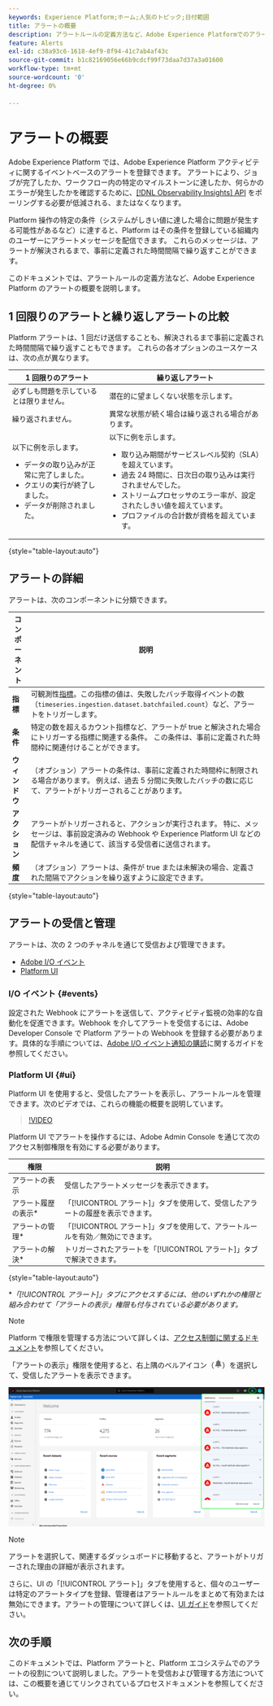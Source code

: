 ```yaml
---
keywords: Experience Platform;ホーム;人気のトピック;日付範囲
title: アラートの概要
description: アラートルールの定義方法など、Adobe Experience Platformでのアラートの概要を説明します。
feature: Alerts
exl-id: c38a93c6-1618-4ef9-8f94-41c7ab4af43c
source-git-commit: b1c82169056e66b9cdcf99f73daa7d37a3a01600
workflow-type: tm+mt
source-wordcount: '0'
ht-degree: 0%

---
```


# アラートの概要

Adobe Experience Platform では、Adobe Experience Platform アクティビティに関するイベントベースのアラートを登録できます。 アラートにより、ジョブが完了したか、ワークフロー内の特定のマイルストーンに達したか、何らかのエラーが発生したかを確認するために、[[!DNL Observability Insights] API](../api/overview.md) をポーリングする必要が低減される、またはなくなります。

Platform 操作の特定の条件（システムがしきい値に達した場合に問題が発生する可能性があるなど）に達すると、Platform はその条件を登録している組織内のユーザーにアラートメッセージを配信できます。 これらのメッセージは、アラートが解決されるまで、事前に定義された時間間隔で繰り返すことができます。

このドキュメントでは、アラートルールの定義方法など、Adobe Experience Platform のアラートの概要を説明します。

## 1 回限りのアラートと繰り返しアラートの比較

Platform アラートは、1 回だけ送信することも、解決されるまで事前に定義された時間間隔で繰り返すこともできます。 これらの各オプションのユースケースは、次の点が異なります。

| 1 回限りのアラート | 繰り返しアラート |
| --- | --- |
| 必ずしも問題を示しているとは限りません。 | 潜在的に望ましくない状態を示します。 |
| 繰り返されません。 | 異常な状態が続く場合は繰り返される場合があります。 |
| 以下に例を示します。<ul><li>データの取り込みが正常に完了しました。</li><li>クエリの実行が終了しました。</li><li>データが削除されました。</li></ul> | 以下に例を示します。<ul><li>取り込み期間がサービスレベル契約（SLA）を超えています。</li><li>過去 24 時間に、日次日の取り込みは実行されませんでした。</li><li>ストリームプロセッサのエラー率が、設定されたしきい値を超えています。</li><li>プロファイルの合計数が資格を超えています。</li></ul> |

{style=&quot;table-layout:auto&quot;}

## アラートの詳細

アラートは、次のコンポーネントに分類できます。

| コンポーネント | 説明 |
| --- | --- |
| **指標** | 可観測性[指標](../api/metrics.md#available-metrics)。この指標の値は、失敗したバッチ取得イベントの数（`timeseries.ingestion.dataset.batchfailed.count`）など、アラートをトリガーします。 |
| **条件** | 特定の数を超えるカウント指標など、アラートが true と解決された場合にトリガーする指標に関連する条件。 この条件は、事前に定義された時間枠に関連付けることができます。 |
| **ウィンドウ** | （オプション）アラートの条件は、事前に定義された時間枠に制限される場合があります。 例えば、過去 5 分間に失敗したバッチの数に応じて、アラートがトリガーされることがあります。 |
| **アクション** | アラートがトリガーされると、アクションが実行されます。 特に、メッセージは、事前設定済みの Webhook や Experience Platform UI などの配信チャネルを通じて、該当する受信者に送信されます。 |
| **頻度** | （オプション）アラートは、条件が true または未解決の場合、定義された間隔でアクションを繰り返すように設定できます。 |

{style=&quot;table-layout:auto&quot;}

## アラートの受信と管理

アラートは、次の 2 つのチャネルを通じて受信および管理できます。

* [Adobe I/O イベント](#events)
* [Platform UI](#ui)

### I/O イベント {#events}

設定された Webhook にアラートを送信して、アクティビティ監視の効率的な自動化を促進できます。Webhook を介してアラートを受信するには、Adobe Developer Console で Platform アラートの Webhook を登録する必要があります。具体的な手順については、[Adobe I/O イベント通知の購読](./subscribe.md)に関するガイドを参照してください。

### Platform UI {#ui}

Platform UI を使用すると、受信したアラートを表示し、アラートルールを管理できます。次のビデオでは、これらの機能の概要を説明しています。

>[!VIDEO](https://video.tv.adobe.com/v/336218?quality=12&learn=on)

Platform UI でアラートを操作するには、Adobe Admin Console を通じて次のアクセス制御権限を有効にする必要があります。

| 権限 | 説明 |
| --- | --- |
| アラートの表示 | 受信したアラートメッセージを表示できます。 |
| アラート履歴の表示* | 「[!UICONTROL アラート]」タブを使用して、受信したアラートの履歴を表示できます。 |
| アラートの管理* | 「[!UICONTROL アラート]」タブを使用して、アラートルールを有効／無効にできます。 |
| アラートの解決* | トリガーされたアラートを「[!UICONTROL アラート]」タブで解決できます。 |

{style=&quot;table-layout:auto&quot;}

**「[!UICONTROL アラート]」タブにアクセスするには、他のいずれかの権限と組み合わせて「アラートの表示」権限も付与されている必要があります。*

>[!NOTE]
>
>Platform で権限を管理する方法について詳しくは、[アクセス制御に関するドキュメント](../../access-control/ui/overview.md)を参照してください。

「アラートの表示」権限を使用すると、右上隅のベルアイコン（![ベルアイコン](../images/alerts/overview/icon.png)）を選択して、受信したアラートを表示できます。

![](../images/alerts/overview/ui.png)

>[!NOTE]
>
> アラートを選択して、関連するダッシュボードに移動すると、アラートがトリガーされた理由の詳細が表示されます。

さらに、UI の「[!UICONTROL アラート]」タブを使用すると、個々のユーザーは特定のアラートタイプを登録、管理者はアラートルールをまとめて有効または無効にできます。アラートの管理について詳しくは、[UI ガイド](./ui.md)を参照してください。

## 次の手順

このドキュメントでは、Platform アラートと、Platform エコシステムでのアラートの役割について説明しました。アラートを受信および管理する方法については、この概要を通じてリンクされているプロセスドキュメントを参照してください。
